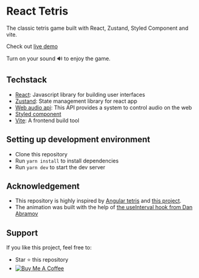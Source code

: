 # React Tetris 
The classic tetris game built with React, Zustand, Styled Component and vite. 

Check out [live demo](https://kkhanhluu.github.io/react-tetris/)

Turn on your sound  🔊 to enjoy the game. 

## Techstack 
- [React](https://reactjs.org/): Javascript library for building user interfaces
- [Zustand](https://github.com/pmndrs/zustand): State management library for react app
- [Web audio api](https://developer.mozilla.org/en-US/docs/Web/API/Web_Audio_API): This API provides a system to control audio on the web
- [Styled component](https://styled-components.com/)
- [Vite](https://vitejs.dev/): A frontend build tool

## Setting up development environment 
- Clone this repository 
- Run `yarn install` to install dependencies
- Run `yarn dev` to start the dev server 

## Acknowledgement
- This repository is highly inspired by [Angular tetris](https://github.com/trungk18/angular-tetris) and [this project](https://github.com/chvin/react-tetris/blob/master/README-EN.md). 
- The animation was built with the help of [the useInterval hook from Dan Abramov](https://overreacted.io/making-setinterval-declarative-with-react-hooks/)

## Support
If you like this project, feel free to: 
- Star ⭐ this repository
- <a title="Thanks for your support!" href="https://www.buymeacoffee.com/luukhanh96I" target="_blank"><img src="https://res.cloudinary.com/dvujyxh7e/image/upload/c_thumb,w_140,g_face/v1596378474/default-orange_uthxgz.jpg" alt="Buy Me A Coffee"></a>
